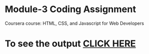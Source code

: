 

# Module-3 Coding Assignment

Coursera course: HTML, CSS, and Javascript for Web Developers

# To see the output [CLICK HERE](https://github.com/Rakesh-Poojary/Module-3_solution)

